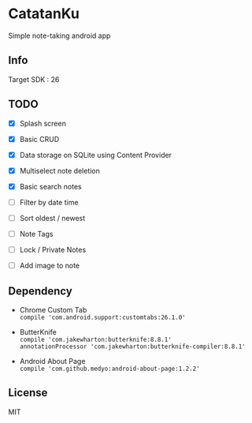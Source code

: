# CatatanKu

Simple note-taking android app

## Info 
Target SDK : 26

## TODO

- [x] Splash screen
- [x] Basic CRUD
- [x] Data storage on SQLite using Content Provider
- [x] Multiselect note deletion
- [x] Basic search notes
- [ ] Filter by date time
- [ ] Sort oldest / newest
- [ ] Note Tags
- [ ] Lock / Private Notes
- [ ] Add image to note


## Dependency
* Chrome Custom Tab   
`compile 'com.android.support:customtabs:26.1.0'`

* ButterKnife   
`compile 'com.jakewharton:butterknife:8.8.1'`   
`annotationProcessor 'com.jakewharton:butterknife-compiler:8.8.1'`

* Android About Page   
`compile 'com.github.medyo:android-about-page:1.2.2'`

## License

MIT
